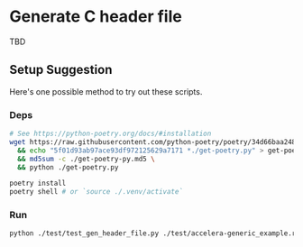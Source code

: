 # Generate C header file

TBD


## Setup Suggestion

Here's one possible method to try out these scripts.

### Deps

```bash
# See https://python-poetry.org/docs/#installation
wget https://raw.githubusercontent.com/python-poetry/poetry/34d66baa24875bbf799276a8509743cf595ab662/get-poetry.py \
  && echo "5f01d93ab97ace93df972125629a7171 *./get-poetry.py" > get-poetry-py.md5 \
  && md5sum -c ./get-poetry-py.md5 \
  && python ./get-poetry.py

poetry install
poetry shell # or `source ./.venv/activate`
```

### Run

```bash
python ./test/test_gen_header_file.py ./test/accelera-generic_example.rdl
```
